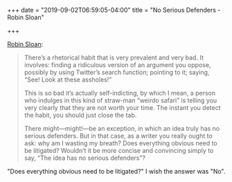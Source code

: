 +++
date = "2019-09-02T06:59:05-04:00"
title = "No Serious Defenders - Robin Sloan"

+++

[Robin Sloan](https://desert.glass/newsletter/week-36/#text):

> There’s a rhetorical habit that is very prevalent and very bad. It involves: finding a ridiculous version of an argument you oppose, possibly by using Twitter’s search function; pointing to it; saying, “See! Look at these assholes!”
>
> This is so bad it’s actually self-indicting, by which I mean, a person who indulges in this kind of straw-man “weirdo safari” is telling you very clearly that they are not worth your time. The instant you detect the habit, you should just close the tab.
>
> There might—might!—be an exception, in which an idea truly has no serious defenders. But in that case, as a writer you really ought to ask: why am I wasting my breath? Does everything obvious need to be litigated? Wouldn’t it be more concise and convincing simply to say, “The idea has no serious defenders”?

"Does everything obvious need to be litigated?" I wish the answer was "No".
